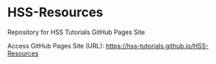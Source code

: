 # HSS-Resources
Repository for HSS Tutorials GitHub Pages Site

Access GitHub Pages Site (URL): https://hss-tutorials.github.io/HSS-Resources

